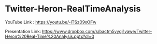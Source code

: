 # Twitter-Heron-RealTimeAnalysis

YouTube Link : https://youtu.be/-lTSz09xOFw

Presentation Link: https://www.dropbox.com/s/bactm5vygi1vawe/Twitter-Heron%20Real-Time%20Analysis.pptx?dl=0
